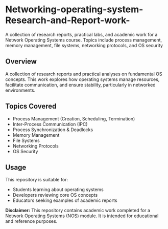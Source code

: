 # Networking-operating-system-Research-and-Report-work-
A collection of research reports, practical labs, and academic work for a Network Operating Systems course. Topics include process management, memory management, file systems, networking protocols, and OS security

## Overview
A collection of research reports and practical analyses on fundamental OS concepts. This work explores how operating systems manage resources, facilitate communication, and ensure stability, particularly in networked environments.

## Topics Covered
- Process Management (Creation, Scheduling, Termination)
- Inter-Process Communication (IPC)
- Process Synchronization & Deadlocks
- Memory Management
- File Systems
- Networking Protocols
- OS Security



## Usage
This repository is suitable for:
- Students learning about operating systems
- Developers reviewing core OS concepts
- Educators seeking examples of academic reports


**Disclaimer:** This repository contains academic work completed for a Network Operating Systems (NOS) module. It is intended for educational and reference purposes.
